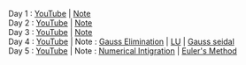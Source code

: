 Day 1 : [YouTube](https://www.youtube.com/watch?v=lgBj6ZtkFv8) | [Note](https://github.com/UEMK-CS-2019/Classes-YT-link/blob/main/Mathematics%20and%20Stat.%204/Notes/NM%20Intro%20(CS).pdf) </br>
Day 2 : [YouTube](https://www.youtube.com/watch?v=ymv5Bs5462k) | [Note](https://github.com/UEMK-CS-2019/Classes-YT-link/blob/main/Mathematics%20and%20Stat.%204/Notes/Regula%20Falsi%20Method.pdf)</br>
Day 3 : [YouTube](https://www.youtube.com/watch?v=1YELCKd66t4) | [Note]()</br>
Day 4 : [YouTube](https://www.youtube.com/watch?v=1YELCKd66t4) | Note : [Gauss Elimination](https://github.com/UEMK-CS-2019/Classes-YT-link/blob/main/Mathematics%20and%20Stat.%204/Notes/1.%20GAUSS%20ELIMINATION.pdf) | [LU](https://github.com/UEMK-CS-2019/Classes-YT-link/blob/main/Mathematics%20and%20Stat.%204/Notes/LU.pdf) | [Gauss seidal](https://github.com/UEMK-CS-2019/Classes-YT-link/blob/main/Mathematics%20and%20Stat.%204/Notes/Gauss%20seidal.pdf)</br> 
Day 5 : [YouTube](https://www.youtube.com/watch?v=5rHlbpO0dSY) | Note : [Numerical Intigration](https://github.com/UEMK-CS-2019/Classes-YT-link/blob/main/Mathematics%20and%20Stat.%204/Notes/Numerical%20Integration%20(CS2).pdf) | [Euler's Method](https://github.com/UEMK-CS-2019/Classes-YT-link/blob/main/Mathematics%20and%20Stat.%204/Notes/Euler's%20Method.pdf)
